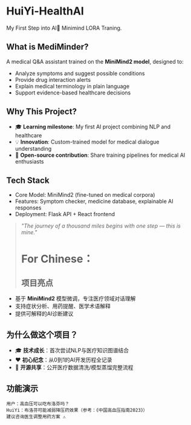 # HuiYi-HealthAI
My First Step into  AI🤪
Minimind LORA Traning.

## What is MediMinder?  
A medical Q&A assistant trained on the **MiniMind2 model**, designed to:  
- Analyze symptoms and suggest possible conditions  
- Provide drug interaction alerts  
- Explain medical terminology in plain language  
- Support evidence-based healthcare decisions  

## Why This Project?  
- 🎓 **Learning milestone**: My first AI project combining NLP and healthcare  
- 💡 **Innovation**: Custom-trained model for medical dialogue understanding  
- 🌱 **Open-source contribution**: Share training pipelines for medical AI enthusiasts  

## Tech Stack  
- Core Model: MiniMind2 (fine-tuned on medical corpora)  
- Features: Symptom checker, medicine database, explainable AI responses  
- Deployment: Flask API + React frontend  

> *"The journey of a thousand miles begins with one step — this is mine."*
>
># For Chinese：
> ## 项目亮点  
- 基于 **MiniMind2** 模型微调，专注医疗领域对话理解  
- 支持症状分析、用药提醒、医学术语解释  
- 提供可解释的AI诊断建议  

## 为什么做这个项目？  
- 🎓 **技术成长**：首次尝试NLP与医疗知识图谱结合  
- ❤️ **初心纪念**：从0到1的AI开发历程全记录  
- 🌱 **开源共享**：公开医疗数据清洗/模型蒸馏完整流程  

## 功能演示  
```text
用户：高血压可以吃布洛芬吗？  
HuiYi：布洛芬可能减弱降压药效果（参考：《中国高血压指南2023》）  
建议咨询医生调整用药方案 ⚠️
